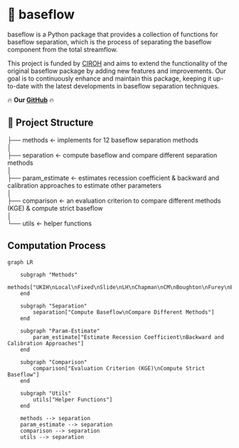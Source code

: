 # 🌟 baseflow

baseflow is a Python package that provides a collection of functions for baseflow separation, which is the process of separating the baseflow component from the total streamflow.

This project is funded by [CIROH](https://ciroh.ua.edu/) and aims to extend the functionality of the original baseflow package by adding new features and improvements. Our goal is to continuously enhance and maintain this package, keeping it up-to-date with the latest developments in baseflow separation techniques.

🔥 **Our [GitHub](https://github.com/BYU-Hydroinformatics/baseflow/tree/merge-my-changes)** 🔥

## 🚀 Project Structure

├── methods <- implements for 12 baseflow separation methods  
│    
├── separation <- compute baseflow and compare different separation methods  
│    
├── param_estimate <- estimates recession coefficient & backward and calibration approaches to estimate other parameters   
│  
├── comparison <- an evaluation criterion to compare different
methods (KGE) & compute strict baseflow  
│    
└── utils <- helper functions

## Computation Process


```mermaid
graph LR

    subgraph "Methods"
        methods["UKIH\nLocal\nFixed\nSlide\nLH\nChapman\nCM\nBoughton\nFurey\nEckhardt\nEWMA\nWillems"]
    end

    subgraph "Separation"
        separation["Compute Baseflow\nCompare Different Methods"]
    end

    subgraph "Param-Estimate"
        param_estimate["Estimate Recession Coefficient\nBackward and Calibration Approaches"]
    end

    subgraph "Comparison"
        comparison["Evaluation Criterion (KGE)\nCompute Strict Baseflow"]
    end

    subgraph "Utils"
        utils["Helper Functions"]
    end

    methods --> separation
    param_estimate --> separation
    comparison --> separation
    utils --> separation
```